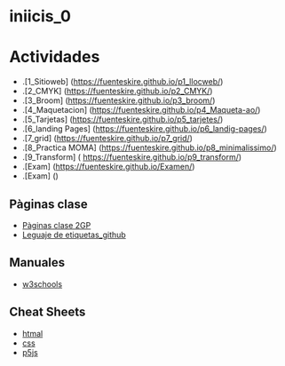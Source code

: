 # iniicis_0

# Actividades
* .[1_Sitioweb] (https://fuenteskire.github.io/p1_llocweb/)
* .[2_CMYK] (https://fuenteskire.github.io/p2_CMYK/)
* .[3_Broom] (https://fuenteskire.github.io/p3_broom/)
* .[4_Maquetacion] (https://fuenteskire.github.io/p4_Maqueta-ao/)
* .[5_Tarjetas] (https://fuenteskire.github.io/p5_tarjetes/)
* .[6_landing Pages] (https://fuenteskire.github.io/p6_landig-pages/)
* .[7_grid] (https://fuenteskire.github.io/p7_grid/)
* .[8_Practica MOMA] (https://fuenteskire.github.io/p8_minimalissimo/)
* .[9_Transform] ( https://fuenteskire.github.io/p9_transform/)
* .[Exam] (https://fuenteskire.github.io/Examen/)
* .[Exam] ()

## Pàginas clase
* [Pàginas clase 2GP](https://arquesm.github.io/2GP/)
* [Leguaje de etiquetas_github](https://github.com/adam-p/markdown-here/wiki/Markdown-Cheatsheet)

## Manuales
* [w3schools](https://www.w3schools.com/)

## Cheat Sheets
* [htmal](https://websitesetup.org/HTML5-cheat-sheet.pdf)
* [css](https://websitesetup.org/wp-content/uploads/2016/10/wsu-css-cheat-sheet.pdf)
* [p5js](https://github.com/bmoren/p5js-cheat-sheet)
